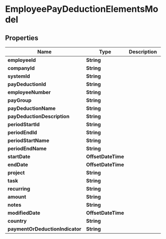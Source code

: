 

# EmployeePayDeductionElementsModel


## Properties

| Name | Type | Description | Notes |
|------------ | ------------- | ------------- | -------------|
|**employeeId** | **String** |  |  [optional] |
|**companyId** | **String** |  |  [optional] |
|**systemId** | **String** |  |  [optional] |
|**payDeductionId** | **String** |  |  [optional] |
|**employeeNumber** | **String** |  |  [optional] |
|**payGroup** | **String** |  |  [optional] |
|**payDeductionName** | **String** |  |  [optional] |
|**payDeductionDescription** | **String** |  |  [optional] |
|**periodStartId** | **String** |  |  [optional] |
|**periodEndId** | **String** |  |  [optional] |
|**periodStartName** | **String** |  |  [optional] |
|**periodEndName** | **String** |  |  [optional] |
|**startDate** | **OffsetDateTime** |  |  [optional] |
|**endDate** | **OffsetDateTime** |  |  [optional] |
|**project** | **String** |  |  [optional] |
|**task** | **String** |  |  [optional] |
|**recurring** | **String** |  |  [optional] |
|**amount** | **String** |  |  [optional] |
|**notes** | **String** |  |  [optional] |
|**modifiedDate** | **OffsetDateTime** |  |  [optional] |
|**country** | **String** |  |  [optional] |
|**paymentOrDeductionIndicator** | **String** |  |  [optional] |



